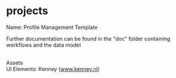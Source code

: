# projects
Name:
Profile Management Template

Further documentation can be found in the "doc" folder containing workflows and the data model

\
Assets\
UI Elements: Kenney (www.kenney.nl)